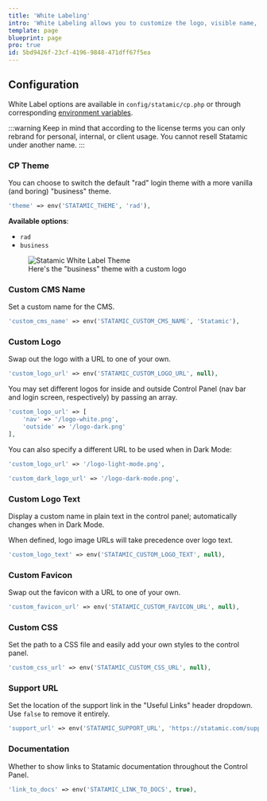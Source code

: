 ```yaml
---
title: 'White Labeling'
intro: 'White Labeling allows you to customize the logo, visible name, and basic theme of the CMS throughout the control panel.'
template: page
blueprint: page
pro: true
id: 5bd9426f-23cf-4196-9848-471dff67f5ea
---
```


## Configuration

White Label options are available in `config/statamic/cp.php` or through corresponding [environment variables](configuration#environment-variables).

:::warning
Keep in mind that according to the license terms you can only rebrand for personal, internal, or client usage. You cannot resell Statamic under another name.
:::

### CP Theme

You can choose to switch the default "rad" login theme with a more vanilla (and boring) "business" theme.

``` php
'theme' => env('STATAMIC_THEME', 'rad'),
```

**Available options**:

- `rad`
- `business`

<figure>
    <img src="/img/white-label-login.png" alt="Statamic White Label Theme">
    <figcaption>Here's the "business" theme with a custom logo</figcaption>
</figure>

### Custom CMS Name

Set a custom name for the CMS.

``` php
'custom_cms_name' => env('STATAMIC_CUSTOM_CMS_NAME', 'Statamic'),
```

### Custom Logo

Swap out the logo with a URL to one of your own.

``` php
'custom_logo_url' => env('STATAMIC_CUSTOM_LOGO_URL', null),
```

You may set different logos for inside and outside Control Panel (nav bar and login screen, respectively) by passing an array.

``` php
'custom_logo_url' => [
    'nav' => '/logo-white.png',
    'outside' => '/logo-dark.png'
],
```

You can also specify a different URL to be used when in Dark Mode:

``` php
'custom_logo_url' => '/logo-light-mode.png',

'custom_dark_logo_url' => '/logo-dark-mode.png',
```

### Custom Logo Text

Display a custom name in plain text in the control panel; automatically changes when in Dark Mode.

When defined, logo image URLs will take precedence over logo text.

``` php
'custom_logo_text' => env('STATAMIC_CUSTOM_LOGO_TEXT', null),
```

### Custom Favicon

Swap out the favicon with a URL to one of your own.

``` php
'custom_favicon_url' => env('STATAMIC_CUSTOM_FAVICON_URL', null),
```

### Custom CSS

Set the path to a CSS file and easily add your own styles to the control panel.

``` php
'custom_css_url' => env('STATAMIC_CUSTOM_CSS_URL', null),
```

### Support URL

Set the location of the support link in the "Useful Links" header dropdown. Use `false` to remove it entirely.

```php
'support_url' => env('STATAMIC_SUPPORT_URL', 'https://statamic.com/support'),
```

### Documentation

Whether to show links to Statamic documentation throughout the Control Panel.

```php
'link_to_docs' => env('STATAMIC_LINK_TO_DOCS', true),
```
